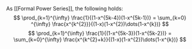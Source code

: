 As [[Formal Power Series]], the following holds:
$$
\prod_{k=1}^{\infty} \frac{1}{(1-x^{5k-4})(1-x^{5k-1})} = \sum_{k=0} ^{\infty} \frac{x^{k^{2}}}{(1-x)(1-x^{2})\dots(1-x^{k})}
$$
$$
\prod_{k=1}^{\infty} \frac{1}{(1-x^{5k-3})(1-x^{5k-2})} = \sum_{k=0}^{\infty} \frac{x^{k^{2}+k}}{(1-x)(1-x^{2})\dots(1-x^{k})}
$$
